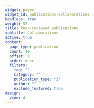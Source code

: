 ```yaml
---
widget: pages
widget_id: publications-collaborations
headless: true
weight: 57
title: Peer-reviewed publications
subtitle: Collaborations
active: true
content:
  page_type: publication
  count: 10
  offset: 0
  order: desc
  filters:
    tag: ""
    category: ""
    publication_type: "2"
    author: ""
    exclude_featured: true
design:
  view: 4
---
```

